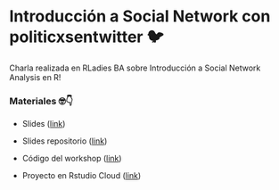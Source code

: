 # Introducción a Social Network con politicxsentwitter 🐦
Charla realizada en RLadies BA sobre Introducción a Social Network Analysis en R! 

### Materiales 🤓👇

* Slides ([link](https://guadag12.github.io/socialnetwork-rladies-talk/))

* Slides repositorio ([link](https://github.com/guadag12/socialnetwork-rladies-talk))
 
* Código del workshop ([link](https://github.com/guadag12/socialnetwork-rladies-talk/tree/main/codigo))

* Proyecto en Rstudio Cloud ([link](https://rstudio.cloud/project/2794017))
